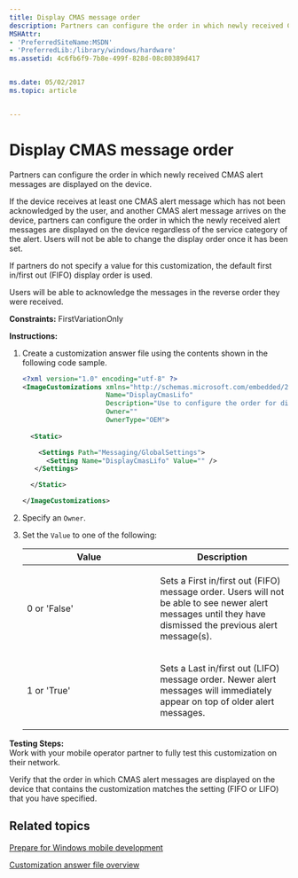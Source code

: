 ```yaml
---
title: Display CMAS message order
description: Partners can configure the order in which newly received CMAS alert messages are displayed on the device.
MSHAttr:
- 'PreferredSiteName:MSDN'
- 'PreferredLib:/library/windows/hardware'
ms.assetid: 4c6fb6f9-7b8e-499f-828d-08c80389d417


ms.date: 05/02/2017
ms.topic: article


---
```


# Display CMAS message order


Partners can configure the order in which newly received CMAS alert messages are displayed on the device.

If the device receives at least one CMAS alert message which has not been acknowledged by the user, and another CMAS alert message arrives on the device, partners can configure the order in which the newly received alert messages are displayed on the device regardless of the service category of the alert. Users will not be able to change the display order once it has been set.

If partners do not specify a value for this customization, the default first in/first out (FIFO) display order is used.

Users will be able to acknowledge the messages in the reverse order they were received.

<a href="" id="constraints---firstvariationonly"></a>**Constraints:** FirstVariationOnly  

<a href="" id="instructions-"></a>**Instructions:**  
1.  Create a customization answer file using the contents shown in the following code sample.

    ```XML
    <?xml version="1.0" encoding="utf-8" ?>  
    <ImageCustomizations xmlns="http://schemas.microsoft.com/embedded/2004/10/ImageUpdate"  
                         Name="DisplayCmasLifo"  
                         Description="Use to configure the order for displaying new CMAS alert messages."  
                         Owner=""  
                         OwnerType="OEM"> 
      
      <Static>  

        <Settings Path="Messaging/GlobalSettings">  
          <Setting Name="DisplayCmasLifo" Value="" /> 
       </Settings>  

      </Static>

    </ImageCustomizations>
    ```

2.  Specify an `Owner`.

3.  Set the `Value` to one of the following:

    <table>
    <colgroup>
    <col width="50%" />
    <col width="50%" />
    </colgroup>
    <thead>
    <tr class="header">
    <th>Value</th>
    <th>Description</th>
    </tr>
    </thead>
    <tbody>
    <tr class="odd">
    <td><p>0 or 'False'</p></td>
    <td><p>Sets a First in/first out (FIFO) message order. Users will not be able to see newer alert messages until they have dismissed the previous alert message(s).</p></td>
    </tr>
    <tr class="even">
    <td><p>1 or 'True'</p></td>
    <td><p>Sets a Last in/first out (LIFO) message order. Newer alert messages will immediately appear on top of older alert messages.</p></td>
    </tr>
    </tbody>
    </table>

     

<a href="" id="testing-steps-"></a>**Testing Steps:**  
Work with your mobile operator partner to fully test this customization on their network.

Verify that the order in which CMAS alert messages are displayed on the device that contains the customization matches the setting (FIFO or LIFO) that you have specified.

## Related topics

[Prepare for Windows mobile development](https://docs.microsoft.com/en-us/windows-hardware/manufacture/mobile/preparing-for-windows-mobile-development)

[Customization answer file overview](https://docs.microsoft.com/en-us/windows-hardware/customize/mobile/mcsf/customization-answer-file)

